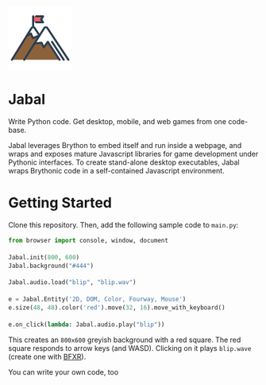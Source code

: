 ![logo](mountain.png)
# Jabal

Write Python code. Get desktop, mobile, and web games from one code-base.

Jabal leverages Brython to embed itself and run inside a webpage, and wraps and exposes mature Javascript libraries for game development under Pythonic interfaces.  To create stand-alone desktop executables, Jabal wraps Brythonic code in a self-contained Javascript environment.

# Getting Started

Clone this repository. Then, add the following sample code to `main.py`:

```python
from browser import console, window, document

Jabal.init(800, 600)
Jabal.background("#444")

Jabal.audio.load("blip", "blip.wav")

e = Jabal.Entity('2D, DOM, Color, Fourway, Mouse')
e.size(48, 48).color('red').move(32, 16).move_with_keyboard()

e.on_click(lambda: Jabal.audio.play("blip")) 
```

This creates an `800x600` greyish background with a red square. The red square responds to arrow keys (and WASD). Clicking on it plays `blip.wave` (create one with [BFXR](http://www.bfxr.net/)).

You can write your own code, too 
